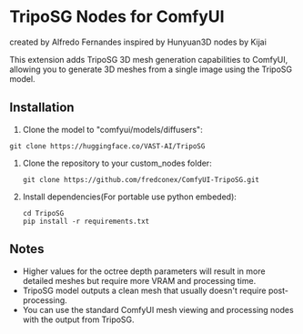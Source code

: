 # TripoSG Nodes for ComfyUI
created by Alfredo Fernandes inspired by Hunyuan3D nodes by Kijai

This extension adds TripoSG 3D mesh generation capabilities to ComfyUI, allowing you to generate 3D meshes from a single image using the TripoSG model.

## Installation

1. Clone the model to "comfyui/models/diffusers":
  ```
  git clone https://huggingface.co/VAST-AI/TripoSG
  ````

1. Clone the repository to your custom_nodes folder:
   ```
   git clone https://github.com/fredconex/ComfyUI-TripoSG.git
   ```

2. Install dependencies(For portable use python embeded):
   ```
   cd TripoSG
   pip install -r requirements.txt
   ```

## Notes

- Higher values for the octree depth parameters will result in more detailed meshes but require more VRAM and processing time.
- TripoSG model outputs a clean mesh that usually doesn't require post-processing.
- You can use the standard ComfyUI mesh viewing and processing nodes with the output from TripoSG. 
